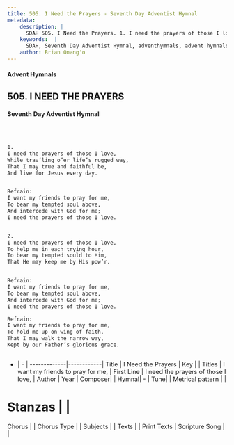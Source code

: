 ```yaml
---
title: 505. I Need the Prayers - Seventh Day Adventist Hymnal
metadata:
    description: |
      SDAH 505. I Need the Prayers. 1. I need the prayers of those I love, While trav’ling o’er life’s rugged way, That I may true and faithful be, And live for Jesus every day. 
    keywords:  |
      SDAH, Seventh Day Adventist Hymnal, adventhymnals, advent hymnals, I Need the Prayers, I need the prayers of those I love, ,I want my friends to pray for me,
    author: Brian Onang'o
---
```


#### Advent Hymnals
## 505. I NEED THE PRAYERS
#### Seventh Day Adventist Hymnal

```txt



1.
I need the prayers of those I love,
While trav’ling o’er life’s rugged way,
That I may true and faithful be,
And live for Jesus every day.


Refrain:
I want my friends to pray for me,
To bear my tempted soul above,
And intercede with God for me;
I need the prayers of those I love.


2.
I need the prayers of those I love,
To help me in each trying hour,
To bear my tempted sould to Him,
That He may keep me by His pow’r.


Refrain:
I want my friends to pray for me,
To bear my tempted soul above,
And intercede with God for me;
I need the prayers of those I love.

Refrain:
I want my friends to pray for me,
To hold me up on wing of faith,
That I may walk the narrow way,
Kept by our Father’s glorious grace.



```

- |   -  |
-------------|------------|
Title | I Need the Prayers |
Key |  |
Titles | I want my friends to pray for me, |
First Line | I need the prayers of those I love, |
Author | 
Year | 
Composer|  |
Hymnal|  - |
Tune|  |
Metrical pattern | |
# Stanzas |  |
Chorus |  |
Chorus Type |  |
Subjects |  |
Texts |  |
Print Texts | 
Scripture Song |  |
  
